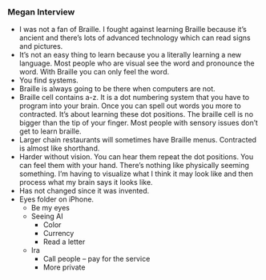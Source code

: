 ### Megan Interview

* I was not a fan of Braille. I fought against learning Braille because it’s ancient and there’s lots of advanced technology which can read signs and pictures.
* It’s not an easy thing to learn because you a literally learning a new language. Most people who are visual see the word and pronounce the word. With Braille you can only feel the word.
* You find systems.
* Braille is always going to be there when computers are not.
* Braille cell contains a-z. It is a dot numbering system that you have to program into your brain. Once you can spell out words you more to contracted. It’s about learning these dot positions. The braille cell is no bigger than the tip of your finger. Most people with sensory issues don’t get to learn braille.
* Larger chain restaurants will sometimes have Braille menus.
Contracted is almost like shorthand.
* Harder without vision. You can hear them repeat the dot positions. You can feel them with your hand. There’s nothing like physically seeming something. I’m having to visualize what I think it may look like and then process what my brain says it looks like.
* Has not changed since it was invented.
* Eyes folder on iPhone.
    * Be my eyes
    * Seeing AI
        * Color
        * Currency
        * Read a letter
    * Ira
        * Call people – pay for the service
        * More private	